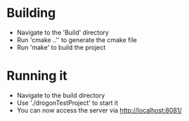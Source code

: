 # Building
- Navigate to the 'Build' directory
- Run 'cmake ..'' to generate the cmake file
- Run 'make' to build the project

# Running it
- Navigate to the build directory
- Use './drogonTestProject' to start it
- You can now access the server via [http://localhost:8081/](http://localhost:8081/)
